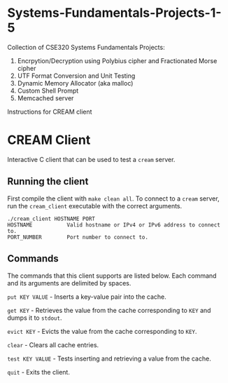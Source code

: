# Systems-Fundamentals-Projects-1-5
Collection of CSE320 Systems Fundamentals Projects:
1) Encrpytion/Decryption using Polybius cipher and Fractionated Morse cipher
2) UTF Format Conversion and Unit Testing
3) Dynamic Memory Allocator (aka malloc)
4) Custom Shell Prompt
5) Memcached server

Instructions for CREAM client

# CREAM Client

Interactive C client that can be used to test a `cream` server.

## Running the client

First compile the client with `make clean all`.
To connect to a `cream` server, run the `cream_client` executable with the correct arguments.

```
./cream_client HOSTNAME PORT
HOSTNAME           Valid hostname or IPv4 or IPv6 address to connect to.
PORT_NUMBER        Port number to connect to.
```

## Commands

The commands that this client supports are listed below.
Each command and its arguments are delimited by spaces.

`put KEY VALUE`  - Inserts a key-value pair into the cache.

`get KEY`        - Retrieves the value from the cache corresponding to `KEY` and dumps it to `stdout`.

`evict KEY`      - Evicts the value from the cache corresponding to `KEY`.

`clear`          - Clears all cache entries.

`test KEY VALUE` - Tests inserting and retrieving a value from the cache.

`quit`           - Exits the client.
